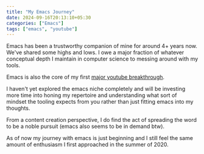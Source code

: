 ```yaml
---
title: "My Emacs Journey"
date: 2024-09-16T20:13:10+05:30
categories: ["Emacs"]
tags: ["emacs", "youtube"]
---
```


Emacs has been a trustworthy companion of mine for around 4+ years now. We've shared some highs and lows. I owe a major fraction of whatever conceptual depth I maintain in computer science to messing around with my tools.  

Emacs is also the core of my first [major youtube breakthrough](https://youtu.be/UwfYn9lTm74).  

I haven't yet explored the emacs niche completely and will be investing more time into honing my repertoire and understanding what sort of mindset the tooling expects from you rather than just fitting emacs into my thoughts.  

From a content creation perspective, I do find the act of spreading the word to be a noble pursuit (emacs also seems to be in demand btw).  

As of now my journey with emacs is just beginning and I still feel the same amount of enthusiasm I first approached in the summer of 2020.  

